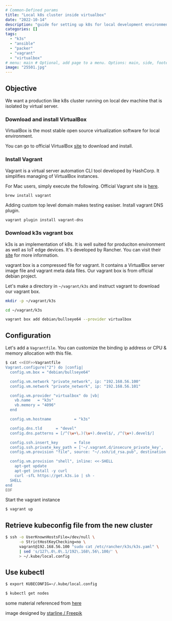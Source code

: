 ```yaml
---
# Common-Defined params
title: "Local k8s cluster inside virtualbox"
date: "2022-10-14"
description: "guide for setting up k8s for local development environment"
categories: []
tags:
  - "k3s"
  - "ansible"
  - "packer"
  - "vagrant"
  - "virtualbox"
# menu: main # Optional, add page to a menu. Options: main, side, footer
image: "25501.jpg"
---
```


## Objective
We want a production like k8s cluster running on local dev machine that is isolated by virtual server.

### Download and install VirtualBox
VirtualBox is the most stable open source virtualization software for local environment.

You can go to official VirtualBox [site](https://www.virtualbox.org/wiki/Downloads) to download and install.

### Install Vagrant
Vagrant is a virtual server automation CLI tool developed by HashCorp. It simplifies managing of VirtualBox instances.

For Mac users, simply execute the following. Official Vagrant site is [here](https://www.vagrantup.com).
```
brew install vagrant
```

Adding custom top level domain makes testing easiser. Install vagrant DNS plugin.
```bash
vagrant plugin install vagrant-dns
```

### Download k3s vagrant box
k3s is an implementation of k8s. It is well suited for produciton environment as well as IoT edge devices. It's developed by Rancher. You can visit their [site](https://rancher.com) for more information.

vagrant box is a compressed file for vagrant. It contains a VirtualBox server image file and vagrant meta data files. Our vagrant box is from official debian project.

Let's make a directory in `~/vagrant/k3s` and instruct vagrant to download our vagrant box.
```bash
mkdir -p ~/vagrant/k3s

cd ~/vagrant/k3s

vagrant box add debian/bullseye64 --provider virtualbox
```

## Configuration
Let's add a `Vagrantfile`. You can customize the binding ip address or CPU & memory allocation with this file.

```bash
$ cat <<EOF>>Vagrantfile
Vagrant.configure("2") do |config|
  config.vm.box = "debian/bullseye64"

  config.vm.network "private_network", ip: "192.168.56.100"
  config.vm.network "private_network", ip: "192.168.56.101"

  config.vm.provider "virtualbox" do |vb|
    vb.name   = "k3s"
    vb.memory = "4096"
  end

  config.vm.hostname          = "k3s"

  config.dns.tld      = "devel"
  config.dns.patterns = [/^(\w+\.)(\w+).devel$/, /^(\w+).devel$/]

  config.ssh.insert_key       = false
  config.ssh.private_key_path = ['~/.vagrant.d/insecure_private_key', '~/.ssh/id_rsa']
  config.vm.provision "file", source: "~/.ssh/id_rsa.pub", destination: "~/.ssh/authorized_keys"

  config.vm.provision "shell", inline: <<-SHELL
    apt-get update
    apt-get install -y curl
    curl -sfL https://get.k3s.io | sh -
  SHELL
end
EOF
```

Start the vagrant instance
```bash
$ vagrant up
```

## Retrieve kubeconfig file from the new cluster 
```bash
$ ssh -o UserKnownHostsFile=/dev/null \
      -o StrictHostKeyChecking=no \
      vagrant@192.168.56.100 "sudo cat /etc/rancher/k3s/k3s.yaml" \
      | sed 's/127\.0\.0\.1/192\.168\.56\.100/' \
      > ~/.kube/local.config
```

## Use kubectl
```bash
$ export KUBECONFIG=~/.kube/local.config

$ kubectl get nodes
```

some material referenced from [here](https://github.com/techiescamp/vagrant-kubeadm-kubernetes)

image designed by [starline / Freepik](https://www.freepik.com/free-vector/gorgeous-clouds-background-with-blue-sky-design_8562848.htm#query=cloud&position=30&from_view=keyword") 